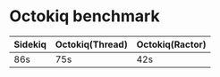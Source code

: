 # Octokiq benchmark

| Sidekiq | Octokiq(Thread) | Octokiq(Ractor) |
|---------|-----------------|-----------------|
| 86s     | 75s             | 42s             |
